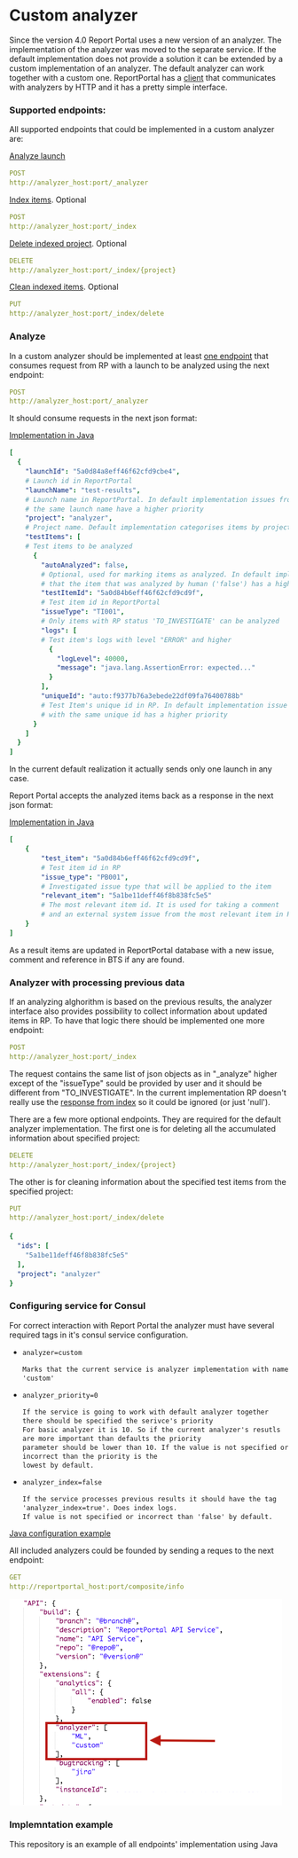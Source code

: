 # Custom analyzer

Since the version 4.0 Report Portal uses a new version of an analyzer. The implementation of the analyzer was moved to the
separate service. If the default implementation does not provide a solution it can be extended by a
custom implementation of an analyzer. The default analyzer can work together with a custom one. ReportPortal has a [client](https://github.com/reportportal/service-api/blob/develop/src/main/java/com/epam/ta/reportportal/core/analyzer/client/AnalyzerServiceClient.java) that communicates
with analyzers by HTTP and it has a pretty simple interface. 

### Supported endpoints:

All supported endpoints that could be implemented in a custom analyzer are:

[Analyze launch](#analyze)
```yaml
POST
http://analyzer_host:port/_analyzer
```

[Index items](#analyzer-with-processing-previous-data). Optional
```yaml
POST
http://analyzer_host:port/_index
```

[Delete indexed project](#analyzer-with-processing-previous-data). Optional
```yaml
DELETE
http://analyzer_host:port/_index/{project}
```

[Clean indexed items](#analyzer-with-processing-previous-data). Optional
```yaml
PUT
http://analyzer_host:port/_index/delete
```


### Analyze
In a custom analyzer should be implemented at least [one endpoint](https://github.com/reportportal/example-custom-analyzer/blob/b866fb64441cb25651e37e39411631aa2b6f46d7/src/main/java/by/pbortnik/analyzer/controller/AnalyzerController.java#L17) that consumes request from RP with a launch to be analyzed using the next endpoint:
```yaml
POST
http://analyzer_host:port/_analyzer
```
It should consume requests in the next json format:

[Implementation in Java](https://github.com/reportportal/example-custom-analyzer/blob/677f749e4de7297e9d385ca9c033aa38e9f359bc/src/main/java/by/pbortnik/analyzer/model/IndexLaunch.java)

```yaml
[
  {
    "launchId": "5a0d84a8eff46f62cfd9cbe4",                   
    # Launch id in ReportPortal
    "launchName": "test-results",  
    # Launch name in ReportPortal. In default implementation issues from the launch with
    # the same launch name have a higher priority
    "project": "analyzer",                       
    # Project name. Default implementation categorises items by project  
    "testItems": [                                            
    # Test items to be analyzed
      {
        "autoAnalyzed": false,
        # Optional, used for marking items as analyzed. In default implementation it means 
        # that the item that was analyzed by human ('false') has a higher priority
        "testItemId": "5a0d84b6eff46f62cfd9cd9f",             
        # Test item id in ReportPortal       
        "issueType": "TI001",         
        # Only items with RP status 'TO_INVESTIGATE' can be analyzed        
        "logs": [
        # Test item's logs with level "ERROR" and higher          
          {
            "logLevel": 40000,
            "message": "java.lang.AssertionError: expected..."
          } 
        ],                                                    
        "uniqueId": "auto:f9377b76a3ebede22df09fa76400788b"   
        # Test Item's unique id in RP. In default implementation issue from item 
        # with the same unique id has a higher priority
      }
    ]
  }
]
```
In the current default realization it actually sends only one launch in any case. 


Report Portal accepts the analyzed items back as a response in the next json format:

[Implementation in Java](https://github.com/reportportal/example-custom-analyzer/blob/677f749e4de7297e9d385ca9c033aa38e9f359bc/src/main/java/by/pbortnik/analyzer/model/AnalyzedItemRs.java)
```yaml
[
    {
        "test_item": "5a0d84b6eff46f62cfd9cd9f",
        # Test item id in RP        
        "issue_type": "PB001",
        # Investigated issue type that will be applied to the item
        "relevant_item": "5a1be11deff46f8b838fc5e5"
        # The most relevant item id. It is used for taking a comment 
        # and an external system issue from the most relevant item in RP
    }
]
```

As a result items are updated in ReportPortal database with a new issue, comment and reference in BTS if any are found.

### Analyzer with processing previous data

If an analyzing alghorithm is based on the previous results, the analyzer interface also provides possibility to collect information about updated items in RP. To have that logic there should be implemented one more endpoint:

```yaml
POST
http://analyzer_host:port/_index
```

The request contains the same list of json objects as in "_analyze" higher except of the "issueType" sould be provided by user and it should be different from "TO_INVESTIGATE". In the current implementation RP doesn't really use the [response from index](https://github.com/reportportal/example-custom-analyzer/blob/677f749e4de7297e9d385ca9c033aa38e9f359bc/src/main/java/by/pbortnik/analyzer/model/IndexRs.java) so it could be ignored (or just 'null').

There are a few more optional endpoints. They are required for the default analyzer implementation. The first one is for deleting all the accumulated information about specified project: 

```yaml
DELETE
http://analyzer_host:port/_index/{project}
```
The other is for cleaning information about the specified test items from the specified project: 

```yaml
PUT
http://analyzer_host:port/_index/delete

{
  "ids": [
    "5a1be11deff46f8b838fc5e5"
  ],
  "project": "analyzer"
}
```

### Configuring service for Consul

For correct interaction with Report Portal the analyzer must have several required tags in it's consul service configuration. 

* `analyzer=custom` 

      Marks that the current service is analyzer implementation with name 'custom'

* `analyzer_priority=0` 

      If the service is going to work with default analyzer together there should be specified the serivce's priority 
      For basic analyzer it is 10. So if the current analyzer's resutls are more important than defaults the priority 
      parameter should be lower than 10. If the value is not specified or incorrect than the priority is the 
      lowest by default.
      
* `analyzer_index=false`

      If the service processes previous results it should have the tag 'analyzer_index=true'. Does index logs.
      If value is not specified or incorrect than 'false' by default.

[Java configuration example](https://github.com/reportportal/example-custom-analyzer/blob/677f749e4de7297e9d385ca9c033aa38e9f359bc/src/main/resources/application.yaml)

All included analyzers could be founded by sending a reques to the next endpoint:

```yaml
GET
http://reportportal_host:port/composite/info
```

![composite/info](/CompositeInfo.png?raw=true)

### Implemntation example

This repository is an example of all endpoints' implementation using Java
